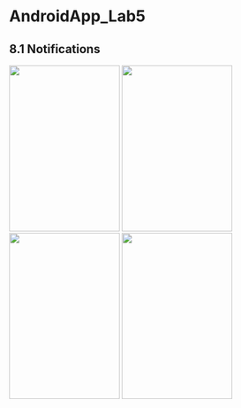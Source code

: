 # AndroidApp_Lab5

## 8.1 Notifications

<img src = "https://user-images.githubusercontent.com/70666097/124907915-aca67780-e023-11eb-94cd-9fdc3e8e25c6.png" width="200" height="300"> <img src = "https://user-images.githubusercontent.com/70666097/124907919-add7a480-e023-11eb-921c-1f9f145b36bf.png" width="200" height="300"> <img src = "https://user-images.githubusercontent.com/70666097/124907922-af08d180-e023-11eb-9f2c-b7f50e4f640a.png" width="200" height="300"> <img src = "https://user-images.githubusercontent.com/70666097/124907925-b039fe80-e023-11eb-9842-67517cb2f736.png" width="200" height="300">
